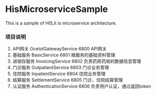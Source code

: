 # HisMicroserviceSample
This is a sample of HIS,it is microservice architecture.

### 项目说明
1. API网关	   OcelotGatewayService	         6800	    API网关
2. 基础服务	 BasicService	                 6801	    微服务的基础资料管理
3. 进销存服务	InvoicingService	            6802	   负责药房药局的数据信息管理
4. 门诊服务   OutpatientService	           6803	    门诊业务管理
5. 住院服务	 InpatientService	             6804	    住院业务管理
6. 结算服务	 SettlementService	           6805	    门诊，住院结算管理
7. 认证服务	 AuthenticationService	       6806	    负责用户认证，通过返回token
